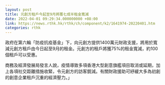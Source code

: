 ```yaml
---
layout: post
title: 元創方租戶今起至9月將獲七成半租金寬減
date: 2022-04-01 09:29:34.000000000 +08:00
link: https://news.rthk.hk/rthk/ch/component/k2/1641974-20220401.htm
categories: rthk
---
```


政府在第六輪「防疫抗疫基金」下，向元創方提供1400萬元財政支援，將用於寬減元創方租戶由今日起至9月的租金。元創方的租戶將獲75%的租金寬減，約100個租戶可以受惠。

商務及經濟發展局發言人說，疫情導致多項香港大型創意旗艦項目取消或延期，加上各項社交距離措施收緊，令元創方的訪客銳減。有關財政援助可紓緩大多為初創的創意企業租戶沉重的經濟壓力。」
